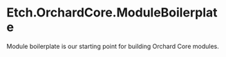 # Etch.OrchardCore.ModuleBoilerplate

Module boilerplate is our starting point for building Orchard Core modules.
